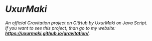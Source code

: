 # _UxurMaki_
_An official Gravitation project on GitHub by UxurMaki on Java Script._<br>
_If you want to see this project, than go to my website: **<a href="https://uxurmaki.github.io/gravitation/">https://uxurmaki.github.io/gravitation/</a>**._
